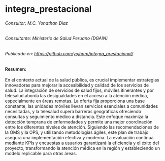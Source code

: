 # integra_prestacional

###### Consultor: M.C. Yonathan Diaz
###### Consultante: Ministerio de Salud Peruano (DGAIN)
###### Publicado en: https://github.com/yojham/integra_prestacional/

#### Resumen: 
En el contexto actual de la salud pública, es crucial implementar estrategias innovadoras para mejorar la accesibilidad y calidad de los servicios de salud. La integración de servicios de salud fijos, móviles itinerantes y por telesalud aborda las desigualdades en el acceso a la atención médica, especialmente en áreas remotas. La oferta fija proporciona una base constante, las unidades móviles llevan servicios esenciales a comunidades necesitadas, y la telesalud supera barreras geográficas ofreciendo consultas y seguimiento médico a distancia. Este enfoque maximiza la detección temprana de enfermedades y permite una mejor coordinación entre los diferentes niveles de atención. Siguiendo las recomendaciones de la OMS y la OPS, y utilizando metodologías ágiles, este plan de trabajo asegura una implementación efectiva y moderna. La evaluación continua mediante KPIs y encuestas a usuarios garantizará la eficiencia y el éxito del proyecto, transformando la atención médica en la región y estableciendo un modelo replicable para otras áreas.
